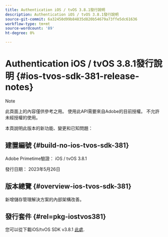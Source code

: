 ```yaml
---
title: Authentication iOS / tvOS 3.8.1發行說明
description: Authentication iOS / tvOS 3.8.1發行說明
source-git-commit: 6a32450d99b84835d820b54679a73ffe5dc61636
workflow-type: tm+mt
source-wordcount: '89'
ht-degree: 0%

---
```


# Authentication iOS / tvOS 3.8.1發行說明 {#ios-tvos-sdk-381-release-notes}

>[!NOTE]
>
>此頁面上的內容僅供參考之用。 使用此API需要來自Adobe的目前授權。 不允許未經授權的使用。

本頁說明此版本的新功能、變更和已知問題：

## 建置編號 {#build-no-ios-tvos-sdk-381}

Adobe Primetime驗證： iOS / tvOS 3.8.1

發行日期： 2023年5月26日



## 版本總覽 {#overview-ios-tvos-sdk-381}

新增儲存管理解決方案的內部架構改善。

## 發行套件 {#rel=pkg-iostvos381}

您可以從下載iOS/tvOS SDK v3.8.1 [此處](https://tve.zendesk.com/hc/en-us/articles/204963209).
